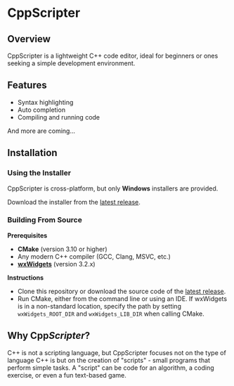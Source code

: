 # CppScripter

## Overview

CppScripter is a lightweight C++ code editor, ideal for beginners or ones seeking a simple development environment.

## Features

- Syntax highlighting
- Auto completion
- Compiling and running code

And more are coming...

## Installation

### Using the Installer

CppScripter is cross-platform, but only **Windows** installers are provided.

Download the installer from the [latest release](https://github.com/willyblah/CppScripter/releases/latest).

### Building From Source

**Prerequisites**

- **CMake** (version 3.10 or higher)
- Any modern C++ compiler (GCC, Clang, MSVC, etc.)
- [**wxWidgets**](https://wxwidgets.org/) (version 3.2.x)

**Instructions**

- Clone this repository or download the source code of the [latest release](https://github.com/willyblah/CppScripter/releases/latest).
- Run CMake, either from the command line or using an IDE. If wxWidgets is in a non-standard location, specify the path by setting `wxWidgets_ROOT_DIR` and `wxWidgets_LIB_DIR` when calling CMake.

## Why Cpp*Scripter*?

C++ is not a scripting language, but CppScripter focuses not on the type of language C++ is but on the creation of "scripts" - small programs that perform simple tasks. A "script" can be code for an algorithm, a coding exercise, or even a fun text-based game.
